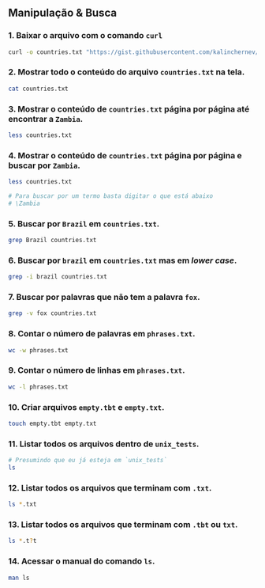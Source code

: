 ## Manipulação & Busca

### 1. Baixar o arquivo com o comando `curl`

```bash
curl -o countries.txt "https://gist.githubusercontent.com/kalinchernev/486393efcca01623b18d/raw/daa24c9fea66afb7d68f8d69f0c4b8eeb9406e83/countries"
```

### 2. Mostrar todo o conteúdo do arquivo `countries.txt` na tela.

```bash
cat countries.txt
```

### 3. Mostrar o conteúdo de `countries.txt` página por página até encontrar a `Zambia`.

```bash
less countries.txt
```

### 4. Mostrar o conteúdo de `countries.txt` página por página e buscar por `Zambia`.

```bash
less countries.txt

# Para buscar por um termo basta digitar o que está abaixo
# \Zambia
```

### 5. Buscar por `Brazil` em `countries.txt`.

```bash
grep Brazil countries.txt
```

### 6. Buscar por `brazil` em `countries.txt` mas em _lower case_.

```bash
grep -i brazil countries.txt
```

### 7. Buscar por palavras que não tem a palavra `fox`.

```bash
grep -v fox countries.txt
```

### 8. Contar o número de palavras em `phrases.txt`.

```bash
wc -w phrases.txt
```
### 9. Contar o número de linhas em `phrases.txt`.

```bash
wc -l phrases.txt
```

### 10. Criar arquivos `empty.tbt` e `empty.txt`.

```bash
touch empty.tbt empty.txt
```

### 11. Listar todos os arquivos dentro de `unix_tests`.

```bash
# Presumindo que eu já esteja em `unix_tests`
ls
```

### 12. Listar todos os arquivos que terminam com `.txt`.

```bash
ls *.txt
```

### 13. Listar todos os arquivos que terminam com `.tbt` ou `txt`.

```bash
ls *.t?t
```

### 14. Acessar o manual do comando `ls`.

```bash
man ls
```